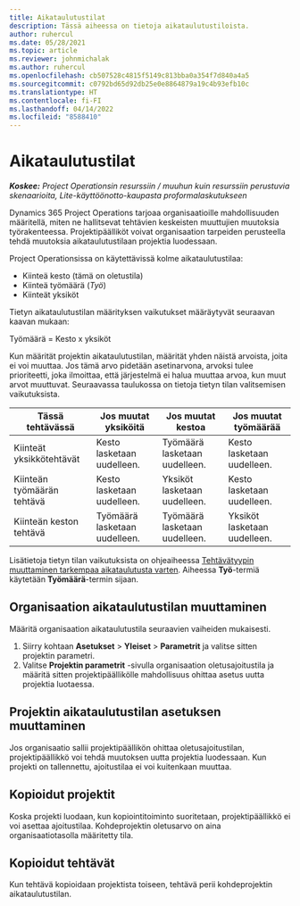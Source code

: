 ```yaml
---
title: Aikataulutustilat
description: Tässä aiheessa on tietoja aikataulutustiloista.
author: ruhercul
ms.date: 05/28/2021
ms.topic: article
ms.reviewer: johnmichalak
ms.author: ruhercul
ms.openlocfilehash: cb507528c4815f5149c813bba0a354f7d840a4a5
ms.sourcegitcommit: c0792bd65d92db25e0e8864879a19c4b93efb10c
ms.translationtype: HT
ms.contentlocale: fi-FI
ms.lasthandoff: 04/14/2022
ms.locfileid: "8588410"
---
```

# <a name="scheduling-modes"></a>Aikataulutustilat

_**Koskee:** Project Operationsin resurssiin / muuhun kuin resurssiin perustuvia skenaarioita, Lite-käyttöönotto-kaupasta proformalaskutukseen_


Dynamics 365 Project Operations tarjoaa organisaatioille mahdollisuuden määritellä, miten ne hallitsevat tehtävien keskeisten muuttujien muutoksia työrakenteessa. Projektipäälliköt voivat organisaation tarpeiden perusteella tehdä muutoksia aikataulutustilaan projektia luodessaan.

Project Operationsissa on käytettävissä kolme aikataulutustilaa:

  - Kiinteä kesto (tämä on oletustila)
  - Kiinteä työmäärä (*Työ*)
  - Kiinteät yksiköt

Tietyn aikataulutustilan määrityksen vaikutukset määräytyvät seuraavan kaavan mukaan:

  Työmäärä = Kesto x yksiköt

Kun määrität projektin aikataulutustilan, määrität yhden näistä arvoista, joita ei voi muuttaa. Jos tämä arvo pidetään asetinarvona, arvoksi tulee prioriteetti, joka ilmoittaa, että järjestelmä ei halua muuttaa arvoa, kun muut arvot muuttuvat. Seuraavassa taulukossa on tietoja tietyn tilan valitsemisen vaikutuksista.

| **Tässä tehtävässä**             | **Jos muutat yksiköitä**   | **Jos muutat kestoa** | **Jos muutat työmäärää**  |
|----------------------|---------------------------|----------------------------|---------------------------|
| Kiinteät yksikkötehtävät     | Kesto lasketaan uudelleen. | Työmäärä lasketaan uudelleen.    | Kesto lasketaan uudelleen. |
| Kiinteän työmäärän tehtävä    | Kesto lasketaan uudelleen. | Yksiköt lasketaan uudelleen.    | Kesto lasketaan uudelleen. |
| Kiinteän keston tehtävä  | Työmäärä lasketaan uudelleen.   | Työmäärä lasketaan uudelleen.    | Yksiköt lasketaan uudelleen.   |

Lisätietoja tietyn tilan vaikutuksista on ohjeaiheessa [Tehtävätyypin muuttaminen tarkempaa aikataulutusta varten](https://support.microsoft.com/en-us/office/change-the-task-type-for-more-accurate-scheduling-b0b969ad-45bc-4e9e-8967-435587548a72). Aiheessa **Työ**-termiä käytetään **Työmäärä**-termin sijaan.

## <a name="change-the-organizations-scheduling-mode"></a>Organisaation aikataulutustilan muuttaminen

Määritä organisaation aikataulutustila seuraavien vaiheiden mukaisesti.

1. Siirry kohtaan **Asetukset** \> **Yleiset** \> **Parametrit** ja valitse sitten projektin parametri. 
2. Valitse **Projektin parametrit** -sivulla organisaation oletusajoitustila ja määritä sitten projektipäällikölle mahdollisuus ohittaa asetus uutta projektia luotaessa.

## <a name="change-the-scheduling-mode-setting-on-a-project"></a>Projektin aikataulutustilan asetuksen muuttaminen

Jos organisaatio sallii projektipäällikön ohittaa oletusajoitustilan, projektipäällikkö voi tehdä muutoksen uutta projektia luodessaan. Kun projekti on tallennettu, ajoitustilaa ei voi kuitenkaan muuttaa.

## <a name="copied-projects"></a>Kopioidut projektit

Koska projekti luodaan, kun kopiointitoiminto suoritetaan, projektipäällikkö ei voi asettaa ajoitustilaa. Kohdeprojektin oletusarvo on aina organisaatiotasolla määritetty tila.

## <a name="copied-tasks"></a>Kopioidut tehtävät

Kun tehtävä kopioidaan projektista toiseen, tehtävä perii kohdeprojektin aikataulutustilan.
